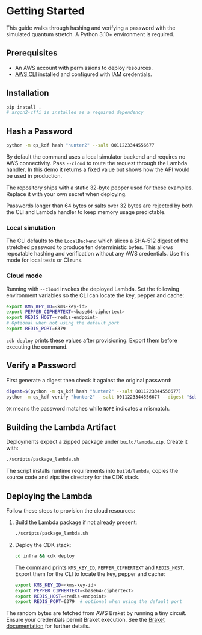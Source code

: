 # Getting Started

This guide walks through hashing and verifying a password with the simulated
quantum stretch. A Python 3.10+ environment is required.

## Prerequisites

- An AWS account with permissions to deploy resources.
- [AWS CLI](https://docs.aws.amazon.com/cli/) installed and configured with
  IAM credentials.

## Installation

```bash
pip install .
# argon2-cffi is installed as a required dependency
```

## Hash a Password

```bash
python -m qs_kdf hash "hunter2" --salt 0011223344556677
```

By default the command uses a local simulator backend and requires no AWS
connectivity. Pass `--cloud` to route the request through the Lambda handler.
In this demo it returns a fixed value but shows how the API would be used in
production.

The repository ships with a static 32-byte pepper used for these examples.
Replace it with your own secret when deploying.

Passwords longer than 64 bytes or salts over 32 bytes are rejected by both
the CLI and Lambda handler to keep memory usage predictable.

### Local simulation

The CLI defaults to the ``LocalBackend`` which slices a SHA‑512 digest of the
stretched password to produce ten deterministic bytes. This allows repeatable
hashing and verification without any AWS credentials. Use this mode for local
tests or CI runs.

### Cloud mode

Running with `--cloud` invokes the deployed Lambda. Set the following
environment variables so the CLI can locate the key, pepper and cache:

```bash
export KMS_KEY_ID=<kms-key-id>
export PEPPER_CIPHERTEXT=<base64-ciphertext>
export REDIS_HOST=<redis-endpoint>
# Optional when not using the default port
export REDIS_PORT=6379
```

`cdk deploy` prints these values after provisioning. Export them before
executing the command.

## Verify a Password

First generate a digest then check it against the original password:

```bash
digest=$(python -m qs_kdf hash "hunter2" --salt 0011223344556677)
python -m qs_kdf verify "hunter2" --salt 0011223344556677 --digest "$digest"
```

``OK`` means the password matches while ``NOPE`` indicates a mismatch.

## Building the Lambda Artifact

Deployments expect a zipped package under `build/lambda.zip`. Create it with:

```bash
./scripts/package_lambda.sh
```

The script installs runtime requirements into `build/lambda`, copies the
source code and zips the directory for the CDK stack.

## Deploying the Lambda

Follow these steps to provision the cloud resources:

1. Build the Lambda package if not already present:

   ```bash
   ./scripts/package_lambda.sh
   ```

2. Deploy the CDK stack:

   ```bash
   cd infra && cdk deploy
   ```

   The command prints ``KMS_KEY_ID``, ``PEPPER_CIPHERTEXT`` and
   ``REDIS_HOST``. Export them for the CLI to locate the key, pepper and cache:

   ```bash
   export KMS_KEY_ID=<kms-key-id>
   export PEPPER_CIPHERTEXT=<base64-ciphertext>
   export REDIS_HOST=<redis-endpoint>
   export REDIS_PORT=6379  # optional when using the default port
   ```

The random bytes are fetched from AWS Braket by running a tiny circuit. Ensure
your credentials permit Braket execution. See the
[Braket documentation](https://docs.aws.amazon.com/braket/)
for further details.
